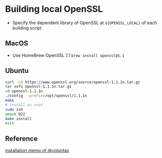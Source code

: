 # Building local OpenSSL

* Specify the dependent library of OpenSSL at `${OPENSSL_LOCAL}` of each building script

## MacOS

* Use HomeBrew OpenSSL 1.1 `brew install openssl@1.1`

## Ubuntu

```sh
curl -LO https://www.openssl.org/source/openssl-1.1.1n.tar.gz
tar xvfz openssl-1.1.1n.tar.gz
cd openssl-1.1.1n
./config --prefix=/opt/openssl/1.1.1n
make
# install as root
sudo zsh
umask 022
make install
exit
```

## Reference

[installation memo of @voluntas](https://zenn.dev/voluntas/articles/erlang-source-code-install)
